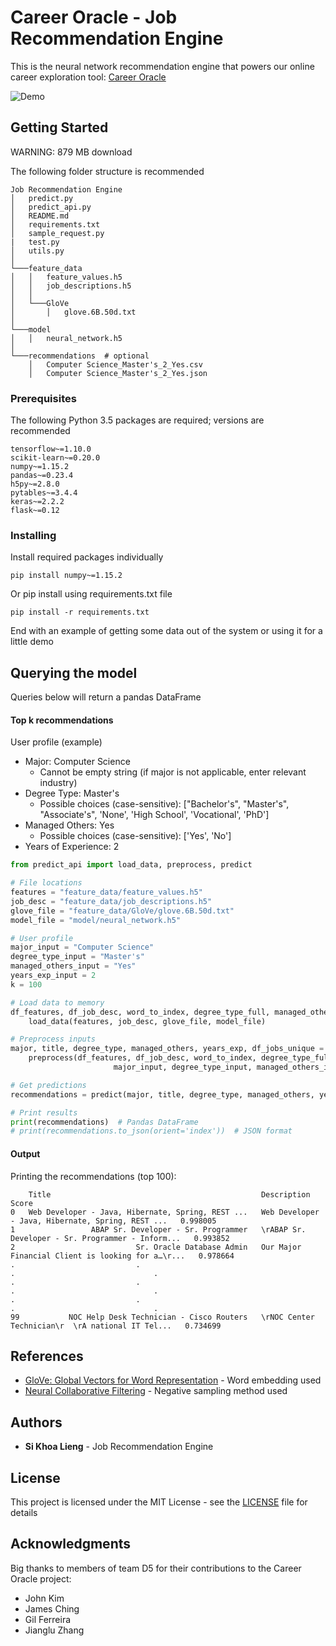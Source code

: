# Career Oracle - Job Recommendation Engine

This is the neural network recommendation engine that powers our online career exploration tool: [Career Oracle](http://teamd5.s3-website-us-east-1.amazonaws.com)

![Demo](https://github.com/sikhoalieng/job-recommendation-engine/blob/master/img/CareerOracle_demo.gif)

## Getting Started
WARNING: 879 MB download

The following folder structure is recommended

```
Job Recommendation Engine
│   predict.py
│   predict_api.py
│   README.md
│   requirements.txt
│   sample_request.py
|   test.py
│   utils.py
│
└───feature_data
│   │   feature_values.h5
│   │   job_descriptions.h5
│   │
│   └───GloVe
│       │   glove.6B.50d.txt
│   
└───model
│   │   neural_network.h5
│   
└───recommendations  # optional
    │   Computer Science_Master's_2_Yes.csv
    │   Computer Science_Master's_2_Yes.json
```

### Prerequisites

The following Python 3.5 packages are required; versions are recommended

```
tensorflow~=1.10.0
scikit-learn~=0.20.0
numpy~=1.15.2
pandas~=0.23.4
h5py~=2.8.0
pytables~=3.4.4
keras~=2.2.2
flask~=0.12
```

### Installing

Install required packages individually

```
pip install numpy~=1.15.2
```

Or pip install using requirements.txt file

```
pip install -r requirements.txt
```

End with an example of getting some data out of the system or using it for a little demo

## Querying the model

Queries below will return a pandas DataFrame

#### Top k recommendations
User profile (example)
* Major: Computer Science
    * Cannot be empty string (if major is not applicable, enter relevant industry)
* Degree Type: Master's
    * Possible choices (case-sensitive): ["Bachelor's", "Master's", "Associate's", 'None', 'High School', 'Vocational', 'PhD']
* Managed Others: Yes
    * Possible choices (case-sensitive): ['Yes', 'No']
* Years of Experience: 2

```python
from predict_api import load_data, preprocess, predict

# File locations
features = "feature_data/feature_values.h5"
job_desc = "feature_data/job_descriptions.h5"
glove_file = "feature_data/GloVe/glove.6B.50d.txt"
model_file = "model/neural_network.h5"

# User profile
major_input = "Computer Science"
degree_type_input = "Master's"
managed_others_input = "Yes"
years_exp_input = 2
k = 100

# Load data to memory
df_features, df_job_desc, word_to_index, degree_type_full, managed_others_full, years_exp_full, model = \
    load_data(features, job_desc, glove_file, model_file)

# Preprocess inputs
major, title, degree_type, managed_others, years_exp, df_jobs_unique = \
    preprocess(df_features, df_job_desc, word_to_index, degree_type_full, managed_others_full, years_exp_full,
                       major_input, degree_type_input, managed_others_input, years_exp_input)

# Get predictions
recommendations = predict(major, title, degree_type, managed_others, years_exp, df_jobs_unique, model, k)

# Print results
print(recommendations)  # Pandas DataFrame
# print(recommendations.to_json(orient='index'))  # JSON format
```

#### Output

Printing the recommendations (top 100):

```
    Title                                               Description                                         Score
0   Web Developer - Java, Hibernate, Spring, REST ...   Web Developer - Java, Hibernate, Spring, REST ...   0.998005 
1                 ABAP Sr. Developer - Sr. Programmer   \rABAP Sr. Developer - Sr. Programmer - Inform...   0.993852
2                           Sr. Oracle Database Admin   Our Major Financial Client is looking for a…\r...   0.978664
.                           .                                                   .                               .
.                           .                                                   .                               .
.                           .                                                   .                               .
99           NOC Help Desk Technician - Cisco Routers   \rNOC Center Technician\r  \rA national IT Tel...   0.734699
```

## References

* [GloVe: Global Vectors for Word Representation](https://nlp.stanford.edu/pubs/glove.pdf) - Word embedding used
* [Neural Collaborative Filtering](https://www.comp.nus.edu.sg/~xiangnan/papers/ncf.pdf) - Negative sampling method used

## Authors

* **Si Khoa Lieng** - Job Recommendation Engine

## License

This project is licensed under the MIT License - see the [LICENSE](LICENSE) file for details

## Acknowledgments

Big thanks to members of team D5 for their contributions to the Career Oracle project:
* John Kim
* James Ching
* Gil Ferreira
* Jianglu Zhang
